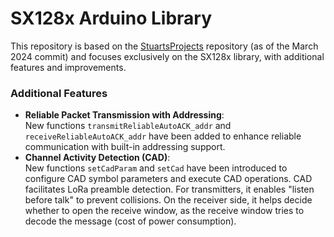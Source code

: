 # SX128x Arduino Library

This repository is based on the [StuartsProjects](https://github.com/StuartsProjects/SX12XX-LoRa) repository (as of the March 2024 commit) and focuses exclusively on the SX128x library, with additional features and improvements.

### Additional Features
- **Reliable Packet Transmission with Addressing**:  
  New functions `transmitReliableAutoACK_addr` and `receiveReliableAutoACK_addr` have been added to enhance reliable communication with built-in addressing support.
- **Channel Activity Detection (CAD)**:  
  New functions `setCadParam` and `setCad` have been introduced to configure CAD symbol parameters and execute CAD operations. CAD facilitates LoRa preamble detection. For transmitters, it enables "listen before talk" to prevent collisions. On the receiver side, it helps decide whether to open the receive window, as the receive window tries to decode the message (cost of power consumption).
